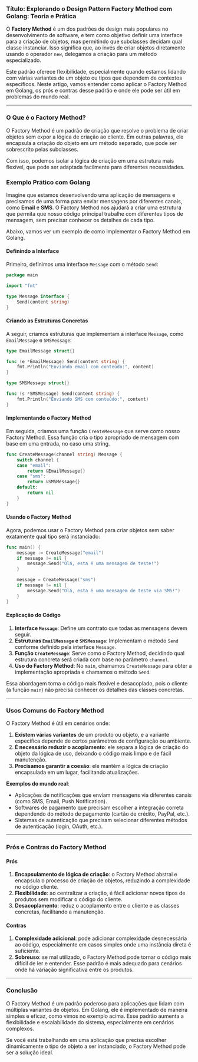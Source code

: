 ### Título: Explorando o Design Pattern Factory Method com Golang: Teoria e Prática

O **Factory Method** é um dos padrões de design mais populares no desenvolvimento de software, e tem como objetivo definir uma interface para a criação de objetos, mas permitindo que subclasses decidam qual classe instanciar. Isso significa que, ao invés de criar objetos diretamente usando o operador `new`, delegamos a criação para um método especializado.

Este padrão oferece flexibilidade, especialmente quando estamos lidando com várias variantes de um objeto ou tipos que dependem de contextos específicos. Neste artigo, vamos entender como aplicar o Factory Method em Golang, os prós e contras desse padrão e onde ele pode ser útil em problemas do mundo real.

---

### O Que é o Factory Method?

O Factory Method é um padrão de criação que resolve o problema de criar objetos sem expor a lógica de criação ao cliente. Em outras palavras, ele encapsula a criação do objeto em um método separado, que pode ser sobrescrito pelas subclasses.

Com isso, podemos isolar a lógica de criação em uma estrutura mais flexível, que pode ser adaptada facilmente para diferentes necessidades.

### Exemplo Prático com Golang

Imagine que estamos desenvolvendo uma aplicação de mensagens e precisamos de uma forma para enviar mensagens por diferentes canais, como **Email** e **SMS**. O Factory Method nos ajudará a criar uma estrutura que permita que nosso código principal trabalhe com diferentes tipos de mensagem, sem precisar conhecer os detalhes de cada tipo.

Abaixo, vamos ver um exemplo de como implementar o Factory Method em Golang.

#### Definindo a Interface

Primeiro, definimos uma interface `Message` com o método `Send`:

```go
package main

import "fmt"

type Message interface {
	Send(content string)
}
```

#### Criando as Estruturas Concretas

A seguir, criamos estruturas que implementam a interface `Message`, como `EmailMessage` e `SMSMessage`:

```go
type EmailMessage struct{}

func (e *EmailMessage) Send(content string) {
	fmt.Println("Enviando email com conteúdo:", content)
}

type SMSMessage struct{}

func (s *SMSMessage) Send(content string) {
	fmt.Println("Enviando SMS com conteúdo:", content)
}
```

#### Implementando o Factory Method

Em seguida, criamos uma função `CreateMessage` que serve como nosso Factory Method. Essa função cria o tipo apropriado de mensagem com base em uma entrada, no caso uma string.

```go
func CreateMessage(channel string) Message {
	switch channel {
	case "email":
		return &EmailMessage{}
	case "sms":
		return &SMSMessage{}
	default:
		return nil
	}
}
```

#### Usando o Factory Method

Agora, podemos usar o Factory Method para criar objetos sem saber exatamente qual tipo será instanciado:

```go
func main() {
	message := CreateMessage("email")
	if message != nil {
		message.Send("Olá, esta é uma mensagem de teste!")
	}

	message = CreateMessage("sms")
	if message != nil {
		message.Send("Olá, esta é uma mensagem de teste via SMS!")
	}
}
```

#### Explicação do Código

1. **Interface `Message`**: Define um contrato que todas as mensagens devem seguir.
2. **Estruturas `EmailMessage` e `SMSMessage`**: Implementam o método `Send` conforme definido pela interface `Message`.
3. **Função `CreateMessage`**: Serve como o Factory Method, decidindo qual estrutura concreta será criada com base no parâmetro `channel`.
4. **Uso do Factory Method**: No `main`, chamamos `CreateMessage` para obter a implementação apropriada e chamamos o método `Send`.

Essa abordagem torna o código mais flexível e desacoplado, pois o cliente (a função `main`) não precisa conhecer os detalhes das classes concretas.

---

### Usos Comuns do Factory Method

O Factory Method é útil em cenários onde:
1. **Existem várias variantes** de um produto ou objeto, e a variante específica depende de certos parâmetros de configuração ou ambiente.
2. **É necessário reduzir o acoplamento**: ele separa a lógica de criação do objeto da lógica de uso, deixando o código mais limpo e de fácil manutenção.
3. **Precisamos garantir a coesão**: ele mantém a lógica de criação encapsulada em um lugar, facilitando atualizações.

**Exemplos do mundo real**:
- Aplicações de notificações que enviam mensagens via diferentes canais (como SMS, Email, Push Notification).
- Softwares de pagamento que precisam escolher a integração correta dependendo do método de pagamento (cartão de crédito, PayPal, etc.).
- Sistemas de autenticação que precisam selecionar diferentes métodos de autenticação (login, OAuth, etc.).

---

### Prós e Contras do Factory Method

#### Prós
1. **Encapsulamento de lógica de criação**: o Factory Method abstrai e encapsula o processo de criação de objetos, reduzindo a complexidade no código cliente.
2. **Flexibilidade**: ao centralizar a criação, é fácil adicionar novos tipos de produtos sem modificar o código do cliente.
3. **Desacoplamento**: reduz o acoplamento entre o cliente e as classes concretas, facilitando a manutenção.

#### Contras
1. **Complexidade adicional**: pode adicionar complexidade desnecessária ao código, especialmente em casos simples onde uma instância direta é suficiente.
2. **Sobreuso**: se mal utilizado, o Factory Method pode tornar o código mais difícil de ler e entender. Esse padrão é mais adequado para cenários onde há variação significativa entre os produtos.

---

### Conclusão

O Factory Method é um padrão poderoso para aplicações que lidam com múltiplas variantes de objetos. Em Golang, ele é implementado de maneira simples e eficaz, como vimos no exemplo acima. Esse padrão aumenta a flexibilidade e escalabilidade do sistema, especialmente em cenários complexos.

Se você está trabalhando em uma aplicação que precisa escolher dinamicamente o tipo de objeto a ser instanciado, o Factory Method pode ser a solução ideal.